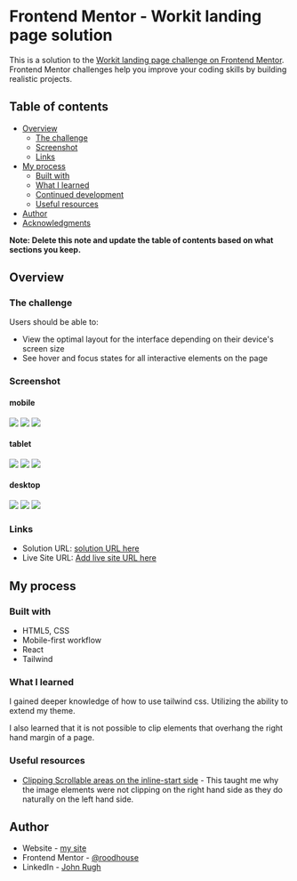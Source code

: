 # Frontend Mentor - Workit landing page solution

This is a solution to the [Workit landing page challenge on Frontend Mentor](https://www.frontendmentor.io/challenges/workit-landing-page-2fYnyle5lu). Frontend Mentor challenges help you improve your coding skills by building realistic projects. 

## Table of contents

- [Overview](#overview)
  - [The challenge](#the-challenge)
  - [Screenshot](#screenshot)
  - [Links](#links)
- [My process](#my-process)
  - [Built with](#built-with)
  - [What I learned](#what-i-learned)
  - [Continued development](#continued-development)
  - [Useful resources](#useful-resources)
- [Author](#author)
- [Acknowledgments](#acknowledgments)

**Note: Delete this note and update the table of contents based on what sections you keep.**

## Overview

### The challenge

Users should be able to:

- View the optimal layout for the interface depending on their device's screen size
- See hover and focus states for all interactive elements on the page

### Screenshot
#### mobile
![](/src/images/mob01.png)
![](/src/images/mob02.png)
![](/src/images/mob03.png)

#### tablet
![](/src/images/tab01.png)
![](/src/images/tab02.png)
![](/src/images/tab03.png)

#### desktop
![](/src/images/dt01.png)
![](/src/images/dt02.png)
![](/src/images/dt03.png)

### Links

- Solution URL: [solution URL here](https://github.com/roodhouse/frontend-mentor-workit-landing-page)
- Live Site URL: [Add live site URL here](https://your-live-site-url.com)

## My process

### Built with

- HTML5, CSS
- Mobile-first workflow
- React
- Tailwind

### What I learned

I gained deeper knowledge of how to use tailwind css. Utilizing the ability to extend my theme.

I also learned that it is not possible to clip elements that overhang the right hand margin of a page. 

### Useful resources

- [Clipping Scrollable areas on the inline-start side](https://ishadeed.com/article/clip-scrollable-areas-inline-start/) - This taught me why the image elements were not clipping on the right hand side as they do naturally on the left hand side.

## Author

- Website - [my site](https://rugh.us)
- Frontend Mentor - [@roodhouse](https://www.frontendmentor.io/profile/roodhouse)
- LinkedIn - [John Rugh](https://www.linkedin.com/in/john-m-rugh/)